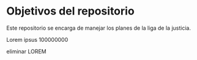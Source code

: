 
# Objetivos del repositorio 


Este repositorio se encarga de manejar los planes de la liga de la justicia.

Lorem ipsus	 100000000

eliminar LOREM

